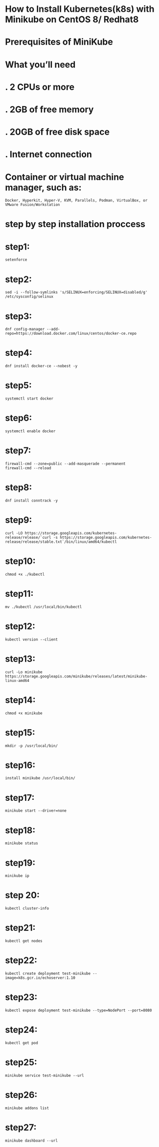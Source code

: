 # How to Install Kubernetes(k8s) with Minikube on CentOS 8/ Redhat8

# Prerequisites of MiniKube

# What you’ll need
  # . 2 CPUs or more
  # . 2GB of free memory

  # . 20GB of free disk space

  # . Internet connection
  # Container or virtual machine manager, such as: 
    
    Docker, Hyperkit, Hyper-V, KVM, Parallels, Podman, VirtualBox, or VMware Fusion/Workstation
# step by step installation proccess
# step1: 
    setenforce 
# step2: 
    sed -i --follow-symlinks 's/SELINUX=enforcing/SELINUX=disabled/g' /etc/sysconfig/selinux
# step3:
    dnf config-manager --add-repo=https://download.docker.com/linux/centos/docker-ce.repo
# step4:
    dnf install docker-ce --nobest -y

# step5:
    systemctl start docker

# step6:
    systemctl enable docker

# step7:
    firewall-cmd --zone=public --add-masquerade --permanent
    firewall-cmd --reload
# step8: 
    dnf install conntrack -y
# step9:
    curl -LO https://storage.googleapis.com/kubernetes-release/release/`curl -s https://storage.googleapis.com/kubernetes-release/release/stable.txt`/bin/linux/amd64/kubectl

 # step10:
    chmod +x ./kubectl
# step11:
    mv ./kubectl /usr/local/bin/kubectl
# step12:
    kubectl version --client
# step13:
    curl -Lo minikube https://storage.googleapis.com/minikube/releases/latest/minikube-linux-amd64
# step14:
    chmod +x minikube
# step15:
    mkdir -p /usr/local/bin/
# step16:
    install minikube /usr/local/bin/
# step17:
    minikube start --driver=none
# step18:
    minikube status
# step19:
    minikube ip
# step 20:
    kubectl cluster-info
# step21:
    kubectl get nodes
# step22:
    kubectl create deployment test-minikube --image=k8s.gcr.io/echoserver:1.10
# step23:
    kubectl expose deployment test-minikube --type=NodePort --port=8080
# step24:
    kubectl get pod
# step25:
    minikube service test-minikube --url
# step26:
    minikube addons list
# step27:
    minikube dashboard --url
